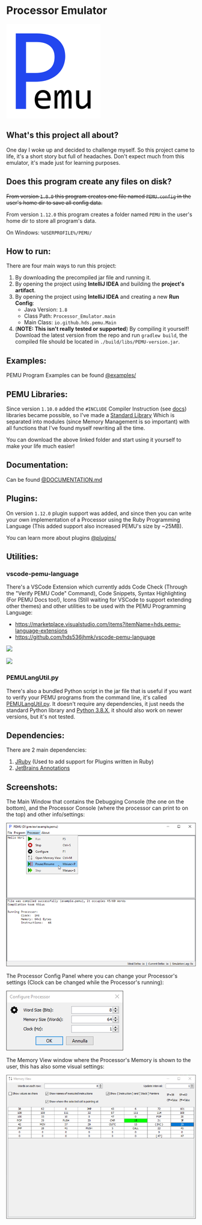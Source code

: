 # Processor Emulator

![](./logo.png)

## What's this project all about?

One day I woke up and decided to challenge myself.
So this project came to life, it's a short story but full of headaches.
Don't expect much from this emulator, it's made just for learning purposes.

## Does this program create any files on disk?

~~From version `1.0.0` this program creates one file named `PEMU.config` in the user's home dir to save all config data.~~

From version `1.12.0` this program creates a folder named `PEMU` in the user's home dir to store all program's data.

On Windows: `%USERPROFILE%/PEMU/`

## How to run:

There are four main ways to run this project:
 1. By downloading the precompiled jar file and running it.
 2. By opening the project using **IntelliJ IDEA** and building the **project's artifact**.
 3. By opening the project using **IntelliJ IDEA** and creating a new **Run Config**:
    - Java Version: `1.8`
    - Class Path: `Processor_Emulator.main`
    - Main Class: `io.github.hds.pemu.Main`
 4. (**NOTE: This isn't really tested or supported**) By compiling it yourself! Download the latest version from the repo
    and run `gradlew build`, the compiled file should be located in `./build/libs/PEMU-version.jar`.

## Examples:

PEMU Program Examples can be found [@examples/](https://github.com/hds536jhmk/ProcessorEmulator/tree/master/examples)

## PEMU Libraries:

Since version `1.10.0` added the `#INCLUDE` Compiler Instruction (see [docs](#documentation)) libraries became possible,
so I've made a [Standard Library](https://github.com/hds536jhmk/ProcessorEmulator/tree/master/stdlib) Which is separated
into modules (since Memory Management is so important) with all functions that I've found myself rewriting all the time.

You can download the above linked folder and start using it yourself to make your life much easier!

## Documentation:

Can be found [@DOCUMENTATION.md](https://github.com/hds536jhmk/ProcessorEmulator/blob/master/DOCUMENTATION.md)

## Plugins:

On version `1.12.0` plugin support was added, and since then you can write your own implementation of a Processor using
the Ruby Programming Language (This added support also increased PEMU's size by ~25MB).

You can learn more about plugins [@plugins/](https://github.com/hds536jhmk/ProcessorEmulator/tree/master/plugins)

## Utilities:

### vscode-pemu-language

There's a VSCode Extension which currently adds Code Check (Through the "Verify PEMU Code" Command), Code Snippets,
Syntax Highlighting (For PEMU Docs too!), Icons (Still waiting for VSCode to support extending other themes) and other
utilities to be used with the PEMU Programming Language:

 - https://marketplace.visualstudio.com/items?itemName=hds.pemu-language-extensions
 - https://github.com/hds536jhmk/vscode-pemu-language

![](https://raw.githubusercontent.com/hds536jhmk/vscode-pemu-language/master/pemu-language-extension.verify-code.gif)

![](https://raw.githubusercontent.com/hds536jhmk/vscode-pemu-language/master/pemu-language-extension.snippets.gif)

### PEMULangUtil.py

There's also a bundled Python script in the jar file that is useful if you want to verify your PEMU programs from the
command line, it's called [PEMULangUtil.py](https://github.com/hds536jhmk/ProcessorEmulator/blob/master/src/main/resources/PEMULangUtil.py).
It doesn't require any dependencies, it just needs the standard Python library and [Python 3.8.X](https://www.python.org/downloads/),
it should also work on newer versions, but it's not tested.

## Dependencies:

There are 2 main dependencies:
1. [JRuby](https://www.jruby.org) (Used to add support for Plugins written in Ruby)
2. [JetBrains Annotations](https://github.com/JetBrains/java-annotations)

## Screenshots:

The Main Window that contains the Debugging Console (the one on the bottom), and the Processor Console (where the
processor can print to on the top) and other info/settings:

![](./preview_main_window.png)

The Processor Config Panel where you can change your Processor's settings
(Clock can be changed while the Processor's running):

![](./preview_processor_config.png)

The Memory View window where the Processor's Memory is shown to the user, this has also some visual settings:

![](./preview_memory_view.png)
